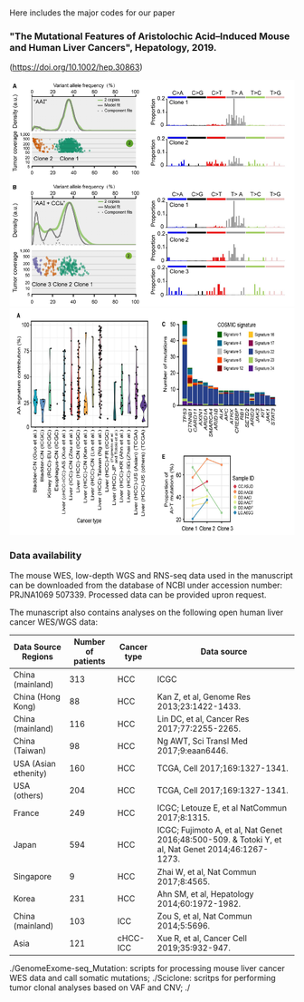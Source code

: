 #

Here includes the major codes for our paper 

### "The Mutational Features of Aristolochic Acid–Induced Mouse and Human Liver Cancers", Hepatology, 2019. 
(https://doi.org/10.1002/hep.30863)




<img src="fig1.png" width="600" height="400" />


<img src="fig2.png" width="600" height="400" />





### Data availability
The mouse WES, low-depth WGS and RNS-seq data used in the manuscript can be downloaded from the database of NCBI under accession number: PRJNA1069 507339. Processed data can be provided upron request.

The munascript also contains analyses on the following open human liver cancer WES/WGS data:

| Data Source Regions	| Number of patients | Cancer type | Data source |
| ------------- | ------------- |------------- |------------- |
| China (mainland)   | 313  | HCC | ICGC |
| China (Hong Kong)| 	88 | HCC |	Kan Z, et al, Genome Res 2013;23:1422-1433. |
| China (mainland) | 	116 | HCC |	Lin DC, et al, Cancer Res 2017;77:2255-2265. |
| China (Taiwan) |	98 |	HCC | Ng AWT, Sci Transl Med 2017;9:eaan6446. |
| USA (Asian ethenity) | 	160	| HCC | TCGA, Cell 2017;169:1327-1341. |
| USA (others)| 	204	| HCC |TCGA, Cell 2017;169:1327-1341. |
| France |	249 |HCC |	ICGC; Letouze E, et al NatCommun 2017;8:1315. |
| Japan| 	594 |	HCC | ICGC; Fujimoto A, et al, Nat Genet 2016;48:500-509. & Totoki Y, et al, Nat Genet 2014;46:1267-1273. |
| Singapore| 	9	| HCC | Zhai W, et al, Nat Commun 2017;8:4565. |
| Korea |	231	| HCC | Ahn SM, et al, Hepatology 2014;60:1972-1982. |
| China (mainland)	| 103 | ICC |	Zou S, et al, Nat Commun 2014;5:5696. |
|Asia|	121	| cHCC-ICC | Xue R, et al, Cancer Cell 2019;35:932-947. |

./GenomeExome-seq_Mutation: scripts for processing mouse liver cancer WES data and call somatic mutations;
./Sciclone: scritps for performing tumor clonal analyses based on VAF and CNV;
./
